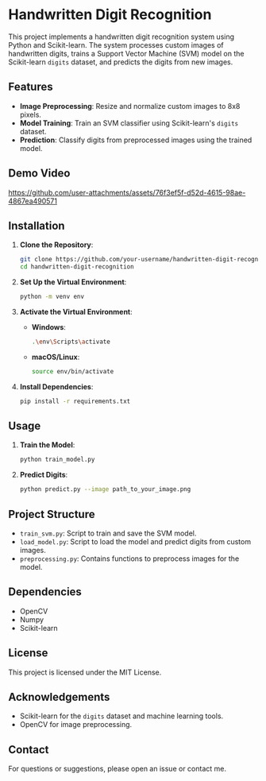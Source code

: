 # Handwritten Digit Recognition

This project implements a handwritten digit recognition system using Python and Scikit-learn. The system processes custom images of handwritten digits, trains a Support Vector Machine (SVM) model on the Scikit-learn `digits` dataset, and predicts the digits from new images.

## Features

- **Image Preprocessing**: Resize and normalize custom images to 8x8 pixels.
- **Model Training**: Train an SVM classifier using Scikit-learn's `digits` dataset.
- **Prediction**: Classify digits from preprocessed images using the trained model.

## Demo Video

https://github.com/user-attachments/assets/76f3ef5f-d52d-4615-98ae-4867ea490571



## Installation

1. **Clone the Repository**:
   ```bash
   git clone https://github.com/your-username/handwritten-digit-recognition.git
   cd handwritten-digit-recognition
   ```

2. **Set Up the Virtual Environment**:
   ```bash
   python -m venv env
   ```

3. **Activate the Virtual Environment**:
   - **Windows**:
     ```bash
     .\env\Scripts\activate
     ```
   - **macOS/Linux**:
     ```bash
     source env/bin/activate
     ```

4. **Install Dependencies**:
   ```bash
   pip install -r requirements.txt
   ```

## Usage

1. **Train the Model**:
   ```bash
   python train_model.py
   ```

2. **Predict Digits**:
   ```bash
   python predict.py --image path_to_your_image.png
   ```

## Project Structure

- `train_svm.py`: Script to train and save the SVM model.
- `load_model.py`: Script to load the model and predict digits from custom images.
- `preprocessing.py`: Contains functions to preprocess images for the model.

## Dependencies

- OpenCV
- Numpy
- Scikit-learn

## License

This project is licensed under the MIT License.

## Acknowledgements

- Scikit-learn for the `digits` dataset and machine learning tools.
- OpenCV for image preprocessing.

## Contact

For questions or suggestions, please open an issue or contact me.
